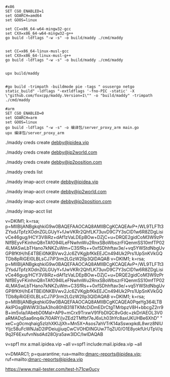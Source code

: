 ```shell script
#x86
SET CGO_ENABLED=1
set GOARCH=amd64
set GOOS=linux

set CC=x86_64-w64-mingw32-gcc
set CXX=x86_64-w64-mingw32-g++
go build -ldflags "-w -s" -o build/maddy ./cmd/maddy


set CC=x86_64-linux-musl-gcc
set CXX=x86_64-linux-musl-g++
go build -ldflags "-w -s" -o build/maddy ./cmd/maddy


upx build/maddy


#go build -trimpath -buildmode pie -tags " osusergo netgo static_build" -ldflags "-extldflags '-fno-PIC -static' -X \"github.com/foxcpp/maddy.Version=1\"" -o "build/maddy" -trimpath ./cmd/maddy

#arm
SET CGO_ENABLED=0
set GOARCH=arm
set GOOS=linux
go build -ldflags "-w -s" -o 编译包/server_proxy_arm main.go
upx 编译包/server_proxy_arm
```

./maddy creds create debby@ipidea.vip

./maddy creds create debby@ip2world.com

./maddy creds create debby@ip2position.com

./maddy creds list

./maddy imap-acct create debby@ipidea.vip

./maddy imap-acct create debby@ip2world.com

./maddy imap-acct create debby@ip2position.com

./maddy imap-acct list

v=DKIM1; k=rsa;
p=MIIBIjANBgkqhkiG9w0BAQEFAAOCAQ8AMIIBCgKCAQEAvP+/WL9TLFTt3ZYsdJTpfzXOdnZGLGUyY+fJwVKRr2QhfLK73uvD9C7Y3sCID1w6R8ZDgLisivCe46gug/HCY3V8iRz+dAf1zVaLDEpBOw+DZjC+u+DRQE2gidCoM3W9zPrNlfBEyvFKinhnQ8nTAfO94ILeFNwhnWu2RnxSBoWbszrFIQenmSS10mfTP024LMASwLbTHano7kNKZuWm+C3SfRs++0xfSDhhftav3e/+vq5YWStdNbgUvGP8fKtH/hE4TBEi0NKBVwv2Jc6ZVKgjbfKkEEJCn494Uk2Prs1UpSnKVkGQTDb8pRiGEI0LBLsCJ7iP3rm2LGzW2IIp3QIDAQAB
v=DKIM1; k=rsa;
p=MIIBIjANBgkqhkiG9w0BAQEFAAOCAQ8AMIIBCgKCAQEAvP+/WL9TLFTt3ZYsdJTpfzXOdnZGLGUyY+fJwVKRr2QhfLK73uvD9C7Y3sCID1w6R8ZDgLisivCe46gug/HCY3V8iRz+dAf1zVaLDEpBOw+DZjC+u+DRQE2gidCoM3W9zPrNlfBEyvFKinhnQ8nTAfO94ILeFNwhnWu2RnxSBoWbszrFIQenmSS10mfTP024LMASwLbTHano7kNKZuWm+C3SfRs++0xfSDhhftav3e/+vq5YWStdNbgUvGP8fKtH/hE4TBEi0NKBVwv2Jc6ZVKgjbfKkEEJCn494Uk2Prs1UpSnKVkGQTDb8pRiGEI0LBLsCJ7iP3rm2LGzW2IIp3QIDAQAB
v=DKIM1; k=rsa;
p=MIIBIjANBgkqhkiG9w0BAQEFAAOCAQ8AMIIBCgKCAQEA0PqeYg364LTBAkIPGsgBWiW3l3aA3ho80hB318TKMcDiDmEDrCtgTMrbpzV8H+bbcgZ2rr9B+im5vla/IAbebD0MaI+AP9+mCrx9TrxwV91FbDlQC8vGdc+zkDrlAEOL3V0aRMADq5aa6nq4k7I0ARY/jvZEd2TMfbf7eJ6xLh03hYc8axUKUHBe6XhD" "
xeC+g0cmqhaig5zlzhXKlJjXh+Mn5X+Asos7ahVTrK14aSswxpkdL8wrz8NIUYIjc58uFcWNJaD2IPDeiujjiuqCwCVOHDINGUw7TqZU0/O1E8yokfUrUTpV/q9q2F6ExufvnNsdAd28Ojra5aw3lDC/lwIDAQAB

v=spf1 mx a:mail.ipidea.vip ~all v=spf1 include:mail.ipidea.vip ~all

v=DMARC1; p=quarantine; rua=mailto:dmarc-reports@ipidea.vip; ruf=mailto:dmarc-reports@ipidea.vip

https://www.mail-tester.com/test-h71cw0ucy
